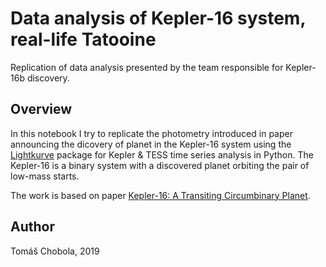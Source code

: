 # Data analysis of Kepler-16 system, real-life Tatooine
Replication of data analysis presented by the team responsible for Kepler-16b discovery.

## Overview
In this notebook I try to replicate the photometry introduced in paper announcing the dicovery of planet in the Kepler-16 system using the [Lightkurve](https://github.com/KeplerGO/lightkurve) package for Kepler & TESS time series analysis in Python. The Kepler-16 is a binary system with a discovered planet orbiting the pair of low-mass starts.

The work is based on paper [Kepler-16: A Transiting Circumbinary Planet](https://arxiv.org/pdf/1109.3432.pdf).

## Author
Tomáš Chobola, 2019
